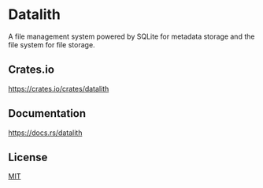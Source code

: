 Datalith
====================

A file management system powered by SQLite for metadata storage and the file system for file storage.

## Crates.io

https://crates.io/crates/datalith

## Documentation

https://docs.rs/datalith

## License

[MIT](LICENSE)